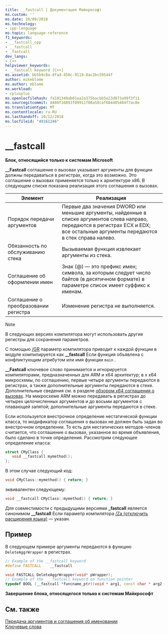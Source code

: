 ```yaml
---
title: __fastcall | Документация Майкрософт
ms.custom: ''
ms.date: 10/09/2018
ms.technology:
- cpp-language
ms.topic: language-reference
f1_keywords:
- __fastcall_cpp
- __fastcall
- _fastcall
dev_langs:
- C++
helpviewer_keywords:
- __fastcall keyword [C++]
ms.assetid: bb5b9c8a-dfad-450c-9119-0ac2bc59544f
author: mikeblome
ms.author: mblome
ms.workload:
- cplusplus
ms.openlocfilehash: fa181349ab01ea2a375bacbb5e23d073a99f3f11
ms.sourcegitcommit: 8480f16893f09911f08a58caf684405404f7ac8e
ms.translationtype: MT
ms.contentlocale: ru-RU
ms.lasthandoff: 10/12/2018
ms.locfileid: "49161246"
---
```

# <a name="fastcall"></a>__fastcall

**Блок, относящийся только к системам Microsoft**

**__Fastcall** соглашение о вызовах указывает аргументы для функции должны передаваться в регистрах, когда это возможно. Это соглашение о вызовах применяется только к архитектуре x86. В следующем списке показана реализация этого соглашения о вызовах.

|Элемент|Реализация|
|-------------|--------------------|
|Порядок передачи аргументов|Первые два значения DWORD или меньшие аргументы, найденные в списке аргументов слева направо, передаются в регистрах ECX и EDX; все остальные аргументы передаются в стек справа налево.|
|Обязанность по обслуживанию стека|Вызываемая функция извлекает аргументы из стека.|
|Соглашение об оформлении имен|Знак (\@) — это префикс имен; символа, за которым следует число байтов (в десятичном формате) в параметре список имеет суффикс к именам.|
|Соглашение о преобразовании регистра|Изменение регистра не выполняется.|

> [!NOTE]
>  В следующих версиях компилятора могут использовать другие регистры для сохранения параметров.

С помощью [/GR](../build/reference/gd-gr-gv-gz-calling-convention.md) параметр компилятора приводит к каждой функции в модуле компилируется как **__fastcall** Если функция объявлена с конфликтующим атрибутом или имя функции `main` .

**__Fastcall** ключевое слово принимается и игнорируется компиляторами, предназначенных для ARM и x64 архитектур; в x x64 микросхемы, по соглашению, первые четыре аргументы передаются в регистрах, а также дополнительные аргументы передаются в стеке. Дополнительные сведения см. в разделе [обзором x64 соглашения о вызовах](../build/overview-of-x64-calling-conventions.md). На микросхеме ARM можно передавать в регистрах до четырех целочисленных аргументов и до восьми аргументов с плавающей запятой; дополнительные аргументы передаются в стеке.

Если используется внестрочное определение нестатической функции класса, то модификатор соглашения о вызовах не должен быть задан во внестрочном определении. То есть для нестатических методов-членов считается, что соглашение о вызовах, указанное во время объявления, было сделано в точке определения. Рассмотрим следующее определение класса:

```cpp
struct CMyClass {
   void __fastcall mymethod();
};
```

В этом случае следующий код:

```cpp
void CMyClass::mymethod() { return; }
```

эквивалентен следующему:

```cpp
void __fastcall CMyClass::mymethod() { return; }
```

Для совместимости с предыдущими версиями **_fastcall** является синонимом **__fastcall** Если параметр компилятора [/Za \(отключить расширения языка)](../build/reference/za-ze-disable-language-extensions.md) — указан.

## <a name="example"></a>Пример

В следующем примере аргументы передаются в функцию `DeleteAggrWrapper` в регистрах.

```cpp
// Example of the __fastcall keyword
#define FASTCALL    __fastcall

void FASTCALL DeleteAggrWrapper(void* pWrapper);
// Example of the __ fastcall keyword on function pointer
typedef BOOL (__fastcall *funcname_ptr)(void * arg1, const char * arg2, DWORD flags, ...);
```

**Завершение блока, относящегося только к системам Майкрософт**

## <a name="see-also"></a>См. также

[Передача аргументов и соглашения об именовании](../cpp/argument-passing-and-naming-conventions.md)<br/>
[Ключевые слова](../cpp/keywords-cpp.md)